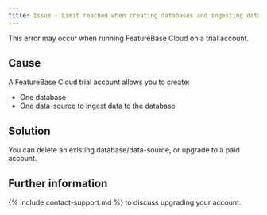 ```yaml
---
title: Issue - Limit reached when creating databases and ingesting data
---
```


This error may occur when running FeatureBase Cloud on a trial account.

## Cause

A FeatureBase Cloud trial account allows you to create:

* One database
* One data-source to ingest data to the database

## Solution

You can delete an existing database/data-source, or upgrade to a paid account.

## Further information

{% include contact-support.md %} to discuss upgrading your account.
